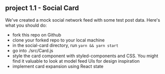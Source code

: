 ## project 1.1 - Social Card

We've created a mock social network feed with some test post data.
Here's what you should do:

- fork this repo on Github
- clone your forked repo to your local machine
- in the social-card directory, run `yarn && yarn start`
- go into ./src/Card.js
- style the card component with styled-components and CSS. You might find it valuable to look at model feed UIs for design inspiration
- implement card expansion using React state
